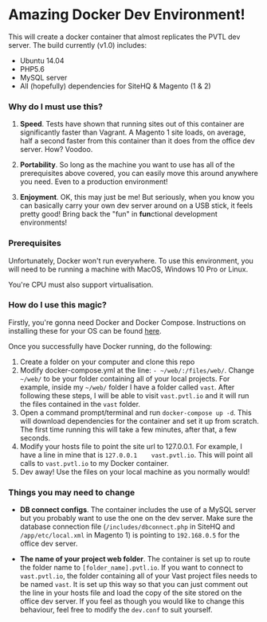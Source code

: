 # Amazing Docker Dev Environment! #

This will create a docker container that almost replicates the PVTL dev server. The build currently (v1.0) includes:

* Ubuntu 14.04
* PHP5.6
* MySQL server
* All (hopefully) dependencies for SiteHQ & Magento (1 & 2)

### Why do I must use this? ###

1. **Speed**. Tests have shown that running sites out of this container are significantly faster than Vagrant. A Magento 1 site loads, on average, half a second faster from this container than it does from the office dev server. How? Voodoo.

2. **Portability**. So long as the machine you want to use has all of the prerequisites above covered, you can easily move this around anywhere you need. Even to a production environment!

3. **Enjoyment**. OK, this may just be me! But seriously, when you know you can basically carry your own dev server around on a USB stick, it feels pretty good! Bring back the "fun" in **fun**ctional development environments!

### Prerequisites ###

Unfortunately, Docker won't run everywhere. To use this environment, you will need to be running a machine with MacOS, Windows 10 Pro or Linux.

You're CPU must also support virtualisation.

### How do I use this magic? ###

Firstly, you're gonna need Docker and Docker Compose. Instructions on installing these for your OS can be found [here](https://docs.docker.com/compose/install/).

Once you successfully have Docker running, do the following:

1. Create a folder on your computer and clone this repo
2. Modify docker-compose.yml at the line: `- ~/web/:/files/web/`. Change `~/web/` to be your folder containing all of your local projects. For example, inside my `~/web/` folder I have a folder called `vast`. After following these steps, I will be able to visit `vast.pvtl.io` and it will run the files contained in the `vast` folder.
3. Open a command prompt/terminal and run `docker-compose up -d`. This will download dependencies for the container and set it up from scratch. The first time running this will take a few minutes, after that, a few seconds.
4. Modify your hosts file to point the site url to 127.0.0.1. For example, I have a line in mine that is `127.0.0.1    vast.pvtl.io`. This will point all calls to `vast.pvtl.io` to my Docker container.
5. Dev away! Use the files on your local machine as you normally would!

### Things you may need to change ###

* **DB connect configs**. The container includes the use of a MySQL server but you probably want to use the one on the dev server. Make sure the database connection file (`/includes/dbconnect.php` in SiteHQ and `/app/etc/local.xml` in Magento 1) is pointing to `192.168.0.5` for the office dev server.

* **The name of your project web folder**. The container is set up to route the folder name to `[folder_name].pvtl.io`. If you want to connect to `vast.pvtl.io`, the folder containing all of your Vast project files needs to be named `vast`. It is set up this way so that you can just comment out the line in your hosts file and load the copy of the site stored on the office dev server.
If you feel as though you would like to change this behaviour, feel free to modify the `dev.conf` to suit yourself.